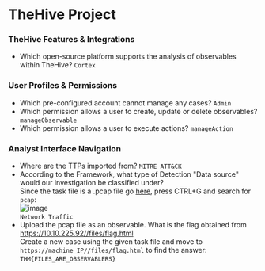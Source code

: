 # TheHive Project

### TheHive Features & Integrations
- Which open-source platform supports the analysis of observables within TheHive? `Cortex`

### User Profiles & Permissions
- Which pre-configured account cannot manage any cases? `Admin`
- Which permission allows a user to create, update or delete observables? `manageObservable`
- Which permission allows a user to execute actions? `manageAction`

### Analyst Interface Navigation
- Where are the TTPs imported from? `MITRE ATT&CK`
- According to the Framework, what type of Detection "Data source" would our investigation be classified under? <br />
Since the task file is a .pcap file go [here](https://attack.mitre.org/datasources/), press CTRL+G and search for `pcap`:<br />
![image](https://github.com/user-attachments/assets/dcfd755f-71a1-4015-a674-2190224b6db1)<br />
`Network Traffic`
- Upload the pcap file as an observable. What is the flag obtained from https://10.10.225.92//files/flag.html<br />
Create a new case using the given task file and move to `https://machine_IP//files/flag.html` to find the answer: <br />
`THM{FILES_ARE_OBSERVABLERS}`


